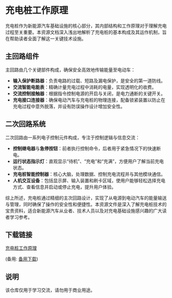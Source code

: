 # 充电桩工作原理

充电桩作为新能源汽车基础设施的核心部分，其内部结构和工作原理对于理解充电过程至关重要。本资源文档深入浅出地解析了充电桩的基本构成及其运作机制，旨在帮助读者全面了解这一关键技术设施。

## 主回路组件

主回路由几个关键部件构成，确保安全高效地传输能量至电动车：
- **输入保护断路器**：负责电路的过载、短路及漏电保护，是安全的第一道防线。
- **交流智能电能表**：精确计量充电过程中消耗的电量，实现透明化的收费。
- **交流控制接触器**：根据指令控制电源的开启与关闭，是电力通断的关键开关。
- **充电接口连接器**：确保电动汽车与充电桩的物理连接，配备锁紧装置以防止在充电过程中意外脱落，并设有防误操作设计增加安全性。

## 二次回路系统

二次回路由一系列电子控制元件构成，专注于控制逻辑与信息交流：
- **控制继电器**与**急停按钮**：前者执行控制命令，后者用于紧急情况下的快速断电。
- **运行状态指示灯**：直观显示“待机”、“充电”和“充满”，方便用户了解当前充电状态。
- **充电桩智能控制器**：核心大脑，处理数据、控制充电流程并与其他模块通信。
- **人机交互设备**：包括显示屏、输入装置和刷卡区域，使用户能够轻松选择充电方式、查看信息并启动或停止充电，提升用户体验。

综上所述，充电桩通过精细的主次回路设计，实现了从电源到电动汽车的能量输送与管理，同时确保了操作的安全性和便捷性。本资源文件是深入了解充电桩技术的宝贵资料，适合新能源汽车从业者、技术人员以及对充电基础设施感兴趣的广大读者学习参考。

## 下载链接
[充电桩工作原理](https://pan.quark.cn/s/fb6a7bd47d7f) 

(备用: [备用下载](https://pan.baidu.com/s/1fUIlOy0RLyK4-xrmX1WDOw?pwd=1234))

## 说明

该仓库仅用于学习交流，请勿用于商业用途。
